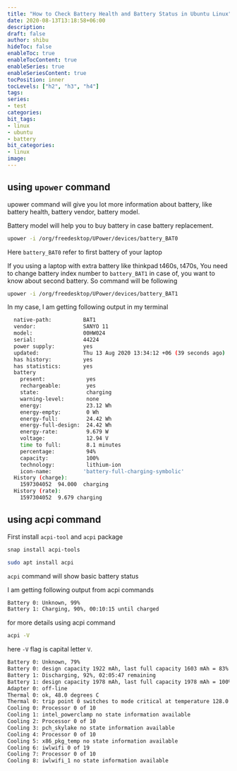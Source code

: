 ```yaml
---
title: "How to Check Battery Health and Battery Status in Ubuntu Linux"
date: 2020-08-13T13:18:58+06:00
description:
draft: false
author: shibu
hideToc: false
enableToc: true
enableTocContent: true
enableSeries: true
enableSeriesContent: true
tocPosition: inner
tocLevels: ["h2", "h3", "h4"]
tags:
series:
- test
categories:
bit_tags:
- linux
- ubuntu
- battery
bit_categories:
- linux
image:
---
```



## using `upower` command
upower command will give you lot more information about battery, like battery health, battery vendor, battery model. 

Battery model will help you to buy battery in case battery replacement.

~~~bash
upower -i /org/freedesktop/UPower/devices/battery_BAT0
~~~

Here `battery_BAT0` refer to first battery of your laptop

If you using a laptop with extra battery like thinkpad t460s, t470s, You need to change battery index number to  `battery_BAT1` in case of, you want to know about second battery.
So command will be following 

~~~bash
upower -i /org/freedesktop/UPower/devices/battery_BAT1
~~~

In my case, I am getting following output in my terminal

~~~bash
  native-path:          BAT1
  vendor:               SANYO 11
  model:                00HW024
  serial:               44224
  power supply:         yes
  updated:              Thu 13 Aug 2020 13:34:12 +06 (39 seconds ago)
  has history:          yes
  has statistics:       yes
  battery
    present:             yes
    rechargeable:        yes
    state:               charging
    warning-level:       none
    energy:              23.12 Wh
    energy-empty:        0 Wh
    energy-full:         24.42 Wh
    energy-full-design:  24.42 Wh
    energy-rate:         9.679 W
    voltage:             12.94 V
    time to full:        8.1 minutes
    percentage:          94%
    capacity:            100%
    technology:          lithium-ion
    icon-name:          'battery-full-charging-symbolic'
  History (charge):
    1597304052  94.000  charging
  History (rate):
    1597304052  9.679 charging
~~~

## using acpi command 

First install `acpi-tool`   and `acpi` package

~~~bash
snap install acpi-tools
~~~

~~~bash
sudo apt install acpi
~~~

`acpi` command will show basic battery status

I am getting following output from acpi commands 

~~~bash
Battery 0: Unknown, 99%
Battery 1: Charging, 90%, 00:10:15 until charged
~~~

for more details using acpi command   

~~~bash
acpi -V
~~~

here `-V` flag is capital letter `V`. 

~~~bash
Battery 0: Unknown, 79%
Battery 0: design capacity 1922 mAh, last full capacity 1603 mAh = 83%
Battery 1: Discharging, 92%, 02:05:47 remaining
Battery 1: design capacity 1978 mAh, last full capacity 1978 mAh = 100%
Adapter 0: off-line
Thermal 0: ok, 48.0 degrees C
Thermal 0: trip point 0 switches to mode critical at temperature 128.0 degrees C
Cooling 0: Processor 0 of 10
Cooling 1: intel_powerclamp no state information available
Cooling 2: Processor 0 of 10
Cooling 3: pch_skylake no state information available
Cooling 4: Processor 0 of 10
Cooling 5: x86_pkg_temp no state information available
Cooling 6: iwlwifi 0 of 19
Cooling 7: Processor 0 of 10
Cooling 8: iwlwifi_1 no state information available
~~~






